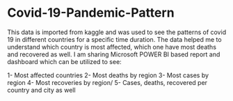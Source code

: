 # Covid-19-Pandemic-Pattern

This data is imported from kaggle and was used to see the patterns of covid 19 in different countries for a specific time duration. The data helped me to understand which country is most affected, which one have most deaths and recovered as well. I am sharing Microsoft POWER BI based report and dashboard which can be utilized to see:

1- Most affected countries
2- Most deaths by region
3- Most cases by region
4- Most recoveries by region/
5- Cases, deaths, recovered per country and city as well

